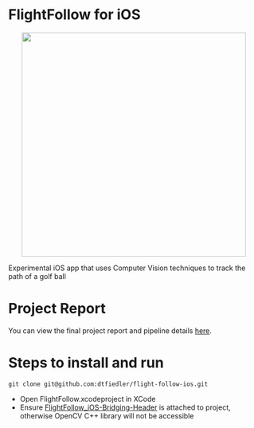 # FlightFollow for iOS
<div align="center">
    <img src="./demo.gif" height=450/>
</div>

Experimental iOS app that uses Computer Vision techniques to track the path of a golf ball

# Project Report
You can view the final project report and pipeline details [here](./report.pdf).

# Steps to install and run
```
git clone git@github.com:dtfiedler/flight-follow-ios.git
```
- Open FlightFollow.xcodeproject in XCode
- Ensure [FlightFollow_iOS-Bridging-Header](FlightFollow/FlightFollow_ios-Bridging-Header.h) is attached to project, otherwise OpenCV C++ library will not be accessible
